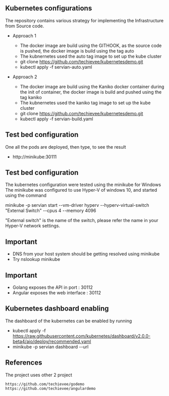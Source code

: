 ## Kubernetes configurations

The repository contains various strategy for implementing the Infrastructure from Source code.

* Approach 1
    - The docker image are build using the GITHOOK, as the source code is pushed, the docker image is build using the tag auto
    - The kubnernetes used the auto tag image to set up the kube cluster
   
    * git clone https://github.com/techievee/kubernetesdemo.git
    * kubectl apply -f servian-auto.yaml
   
* Approach 2
    - The docker image are build using the Kaniko docker container during the init of container, the docker image is build and pushed using the tag kaniko
    - The kubnernetes used the kaniko tag image to set up the kube cluster
    
    * git clone https://github.com/techievee/kubernetesdemo.git
    * kubectl apply -f servian-build.yaml
 
## Test bed configuration

One all the pods are deployed, then type, to see the result

* http://minikube:30111

## Test bed configuration

The kubernetes configuration were tested using the minikube for Windows
The minikube was configured to use Hyper-V of windows 10, and started using the command

minikube -p servian start --vm-driver hyperv --hyperv-virtual-switch "External Switch" --cpus 4 --memory 4096

"External switch" is the name of the switch, please refer the name in your Hyper-V network settings.

## Important
* DNS from your host system should be getting resolved using minikube
* Try nslookup minikube

## Important
* Golang exposes the API in port : 30112
* Angular exposes the web interface : 30112

## Kubernetes dashboard enabling

The dashboard of the kubernetes can be enabled by running

* kubectl apply -f https://raw.githubusercontent.com/kubernetes/dashboard/v2.0.0-beta4/aio/deploy/recommended.yaml
* minikube -p servian dashboard --url

## References
The project uses other 2 project

    https://github.com/techievee/godemo
    https://github.com/techievee/angulardemo
